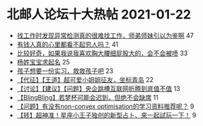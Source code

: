 # 北邮人论坛十大热帖 2021-01-22

- [找工作时发现异常检测真的很难找工作，师弟师妹引以为鉴啊](https://bbs.byr.cn/article/Job/2123694) 47
- [有钱人真的心里都看不起穷人吗？](https://bbs.byr.cn/article/Talking/6255517) 41
- [比较好奇，如果我说我喜欢胸大腰细屁股大的，会不会被喷](https://bbs.byr.cn/article/Feeling/3162841) 33
- [杨姓宝宝求起名](https://bbs.byr.cn/article/FamilyLife/144210) 25
- [孩子想要一份实习，救救孩子吧](https://bbs.byr.cn/article/Java/64875) 23
- [【代征】【王道】超可爱小姐姐征友，坐标青岛](https://bbs.byr.cn/article/Friends/1984225) 22
- [【讨论】【建议】【问题】央企跳槽互联网折腾到底值不值](https://bbs.byr.cn/article/WorkLife/1160219) 13
- [【BlingBling】若梦杯可能会迟到，但绝不会缺席](https://bbs.byr.cn/article/PCGame/132473) 11
- [【问题】有没有non-convex optimisation的学习资料推荐呢？](https://bbs.byr.cn/article/StudyShare/199708) 9
- [【转】超神准！星座小王子独创的新型占卜、來一起試玩一下！](https://bbs.byr.cn/article/Constellations/326533) 9


